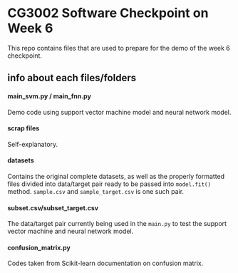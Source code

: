 # CG3002 Software Checkpoint on Week 6

This repo contains files that are used to prepare for the demo of the week 6 checkpoint.

## info about each files/folders

#### main_svm.py / main_fnn.py
Demo code using support vector machine model and neural network model.

#### scrap files
Self-explanatory.

#### datasets
Contains the original complete datasets, as well as the properly formatted files divided into data/target pair ready to be passed into `model.fit()` method.  `sample.csv` and `sample_target.csv` is one such pair.

#### subset.csv/subset_target.csv
The data/target pair currently being used in the `main.py` to test the support vector machine and neural network model.

#### confusion_matrix.py
Codes taken from Scikit-learn documentation on confusion matrix.